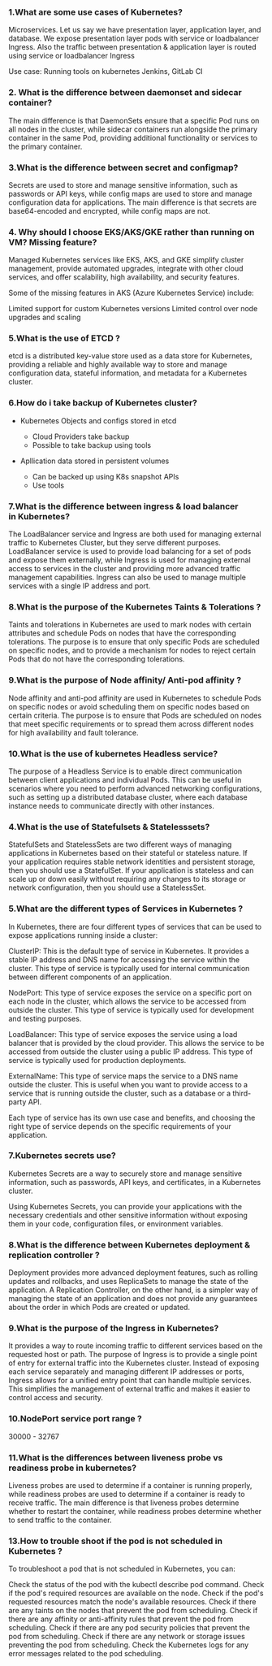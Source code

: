 ### 1.What are some use cases of Kubernetes?
Microservices. Let us say we have presentation layer, application layer, and database. We expose presentation layer pods with service or loadbalancer Ingress. Also the traffic between presentation & application layer is routed using service or loadbalancer Ingress 

Use case:
Running tools on kubernetes
Jenkins, GitLab CI

### 2. What is the difference between daemonset and sidecar container?
The main difference is that DaemonSets ensure that a specific Pod runs on all nodes in the cluster, while sidecar containers run alongside the primary container in the same Pod, providing additional functionality or services to the primary container.

### 3.What is the difference between secret and configmap?
Secrets are used to store and manage sensitive information, such as passwords or API keys, while config maps are used to store and manage configuration data for applications. The main difference is that secrets are base64-encoded and encrypted, while config maps are not.

### 4. Why should I choose EKS/AKS/GKE rather than running on VM? Missing feature?
Managed Kubernetes services like EKS, AKS, and GKE simplify cluster management, provide automated upgrades, integrate with other cloud services, and offer scalability, high availability, and security features.

Some of the missing features in AKS (Azure Kubernetes Service) include:

Limited support for custom Kubernetes versions
Limited control over node upgrades and scaling

### 5.What is the  use of ETCD ?
etcd is a distributed key-value store used as a data store for Kubernetes, providing a reliable and highly available way to store and manage configuration data, stateful information, and metadata for a Kubernetes cluster.

 ### 6.How do i take backup of Kubernetes cluster?
 - Kubernetes Objects and configs stored in etcd
   - Cloud Providers take backup
   - Possible to take backup using tools

- Apllication data stored in persistent volumes
  - Can be backed up using K8s snapshot APIs
  - Use tools

### 7.What is the difference between ingress & load balancer in Kubernetes?
The LoadBalancer service and Ingress are both used for managing external traffic to Kubernetes Cluster, but they serve different purposes.
LoadBalancer service is used to provide load balancing for a set of pods and expose them externally, while Ingress is used for managing external access to services in the cluster and providing more advanced traffic management capabilities. Ingress can also be used to manage multiple services with a single IP address and port. 

### 8.What is the purpose of the Kubernetes Taints & Tolerations ?
Taints and tolerations in Kubernetes are used to mark nodes with certain attributes and schedule Pods on nodes that have the corresponding tolerations. The purpose is to ensure that only specific Pods are scheduled on specific nodes, and to provide a mechanism for nodes to reject certain Pods that do not have the corresponding tolerations.

### 9.What is the purpose of Node affinity/ Anti-pod affinity ?
Node affinity and anti-pod affinity are used in Kubernetes to schedule Pods on specific nodes or avoid scheduling them on specific nodes based on certain criteria. The purpose is to ensure that Pods are scheduled on nodes that meet specific requirements or to spread them across different nodes for high availability and fault tolerance.

### 10.What is the use of kubernetes Headless service?
The purpose of a Headless Service is to enable direct communication between client applications and individual Pods. This can be useful in scenarios where you need to perform advanced networking configurations, such as setting up a distributed database cluster, where each database instance needs to communicate directly with other instances.

### 4.What is the use of Statefulsets & Statelesssets?
StatefulSets and StatelessSets are two different ways of managing applications in Kubernetes based on their stateful or stateless nature. If your application requires stable network identities and persistent storage, then you should use a StatefulSet. If your application is stateless and can scale up or down easily without requiring any changes to its storage or network configuration, then you should use a StatelessSet.

### 5.What are the different types of Services in Kubernetes ?
In Kubernetes, there are four different types of services that can be used to expose applications running inside a cluster:

ClusterIP: This is the default type of service in Kubernetes. It provides a stable IP address and DNS name for accessing the service within the cluster. This type of service is typically used for internal communication between different components of an application.

NodePort: This type of service exposes the service on a specific port on each node in the cluster, which allows the service to be accessed from outside the cluster. This type of service is typically used for development and testing purposes.

LoadBalancer: This type of service exposes the service using a load balancer that is provided by the cloud provider. This allows the service to be accessed from outside the cluster using a public IP address. This type of service is typically used for production deployments.

ExternalName: This type of service maps the service to a DNS name outside the cluster. This is useful when you want to provide access to a service that is running outside the cluster, such as a database or a third-party API.

Each type of service has its own use case and benefits, and choosing the right type of service depends on the specific requirements of your application.


### 7.Kubernetes secrets use?
Kubernetes Secrets are a way to securely store and manage sensitive information, such as passwords, API keys, and certificates, in a Kubernetes cluster.

Using Kubernetes Secrets, you can provide your applications with the necessary credentials and other sensitive information without exposing them in your code, configuration files, or environment variables.

### 8.What is the difference between Kubernetes deployment & replication controller ?
Deployment provides more advanced deployment features, such as rolling updates and rollbacks, and uses ReplicaSets to manage the state of the application. A Replication Controller, on the other hand, is a simpler way of managing the state of an application and does not provide any guarantees about the order in which Pods are created or updated.

### 9.What is the purpose of the Ingress in Kubernetes?
It provides a way to route incoming traffic to different services based on the requested host or path.
The purpose of Ingress is to provide a single point of entry for external traffic into the Kubernetes cluster. Instead of exposing each service separately and managing different IP addresses or ports, Ingress allows for a unified entry point that can handle multiple services. This simplifies the management of external traffic and makes it easier to control access and security.

### 10.NodePort service port range ?
30000 - 32767

### 11.What is the differences between liveness probe vs readiness probe in kubernetes?
Liveness probes are used to determine if a container is running properly, while readiness probes are used to determine if a container is ready to receive traffic. The main difference is that liveness probes determine whether to restart the container, while readiness probes determine whether to send traffic to the container.

### 13.How to trouble shoot if the pod is not scheduled in Kubernetes ?
To troubleshoot a pod that is not scheduled in Kubernetes, you can:

Check the status of the pod with the kubectl describe pod command.
Check if the pod's required resources are available on the node.
Check if the pod's requested resources match the node's available resources.
Check if there are any taints on the nodes that prevent the pod from scheduling.
Check if there are any affinity or anti-affinity rules that prevent the pod from scheduling.
Check if there are any pod security policies that prevent the pod from scheduling.
Check if there are any network or storage issues preventing the pod from scheduling.
Check the Kubernetes logs for any error messages related to the pod scheduling.


